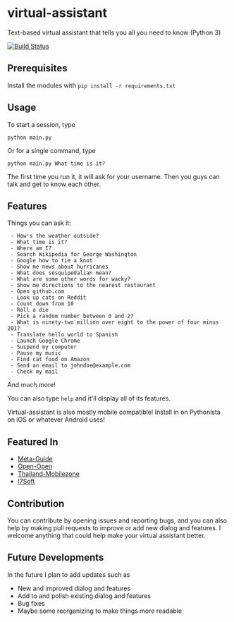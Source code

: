 # virtual-assistant
Text-based virtual assistant that tells you all you need to know (Python 3)

[![Build Status](https://travis-ci.org/puffyboa/virtual-assistant.svg?branch=master)](https://travis-ci.org/puffyboa/virtual-assistant)

## Prerequisites
Install the modules with `pip install -r requirements.txt`

## Usage
To start a session, type

    python main.py
    
Or for a single command, type

    python main.py What time is it?

The first time you run it, it will ask for your username. Then you guys can talk and get to know each other.

## Features
Things you can ask it:
```
 - How's the weather outside?
 - What time is it?
 - Where am I?
 - Search Wikipedia for George Washington
 - Google how to tie a knot
 - Show me news about hurricanes
 - What does sesquipedalian mean?
 - What are some other words for wacky?
 - Show me directions to the nearest restaurant
 - Open github.com
 - Look up cats on Reddit
 - Count down from 10
 - Roll a die
 - Pick a random number between 0 and 27
 - What is ninety-two million over eight to the power of four minus 201?
 - Translate hello world to Spanish
 - Launch Google Chrome
 - Suspend my computer
 - Pause my music
 - Find cat food on Amazon
 - Send an email to johndoe@example.com
 - Check my mail
```
And much more!

You can also type ```help``` and it'll display all of its features.

Virtual-assistant is also mostly mobile compatible! Install in on Pythonista on iOS or whatever Android uses!

## Featured In
- [Meta-Guide](http://meta-guide.com/software-meta-guide/100-best-github-virtual-assistant)
- [Open-Open](http://www.open-open.com/github/view/github2017-09-03.html)
- [Thailand-Mobilezone](https://web.archive.org/web/20180604062221/http://thailand-mobilezone.com/provision.php?homework-helper-bot)
- [I7Soft](http://i7soft.com/github/view/github2017-09-03.html)

## Contribution
You can contribute by opening issues and reporting bugs, and you can also help by making pull requests to improve or add new dialog and features. I welcome anything that could help make your virtual assistant better.

## Future Developments
In the future I plan to add updates such as
 - New and improved dialog and features
 - Add to and polish existing dialog and features
 - Bug fixes
 - Maybe some reorganizing to make things more readable
